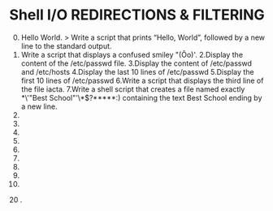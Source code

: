 # Shell I/O REDIRECTIONS & FILTERING
0. Hello World. > Write a script that prints “Hello, World”, followed by a new line to the standard output.
1. Write a script that displays a confused smiley "(Ôo)'.
2.Display the content of the /etc/passwd file.
3.Display the content of /etc/passwd and /etc/hosts
4.Display the last 10 lines of /etc/passwd
5.Display the first 10 lines of /etc/passwd
6.Write a script that displays the third line of the file iacta.
7.Write a shell script that creates a file named exactly \*\\'"Best School"\'\\*$\?\*\*\*\*\*:) containing the text Best School ending by a new line.
8.
12.
13.
14.
15.
16.
17.
18.
19.
20
.

